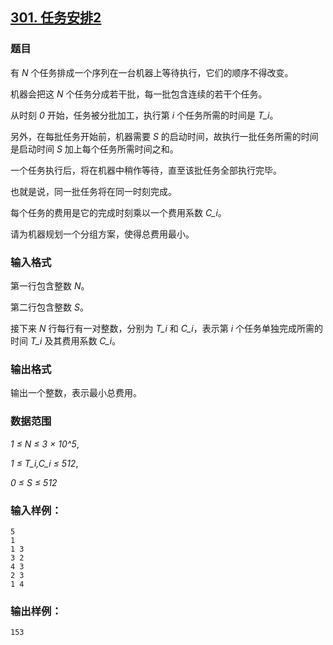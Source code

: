 ## [301. 任务安排2](https://www.acwing.com/problem/content/303/)

### 题目

有 *N* 个任务排成一个序列在一台机器上等待执行，它们的顺序不得改变。

机器会把这 *N* 个任务分成若干批，每一批包含连续的若干个任务。

从时刻 *0* 开始，任务被分批加工，执行第 *i* 个任务所需的时间是 *T_i*。

另外，在每批任务开始前，机器需要 *S* 的启动时间，故执行一批任务所需的时间是启动时间 *S* 加上每个任务所需时间之和。

一个任务执行后，将在机器中稍作等待，直至该批任务全部执行完毕。

也就是说，同一批任务将在同一时刻完成。

每个任务的费用是它的完成时刻乘以一个费用系数 *C_i*。

请为机器规划一个分组方案，使得总费用最小。

### 输入格式

第一行包含整数 *N*。

第二行包含整数 *S*。

接下来 *N* 行每行有一对整数，分别为 *T_i* 和 *C_i*，表示第 *i* 个任务单独完成所需的时间 *T_i* 及其费用系数 *C_i*。

### 输出格式

输出一个整数，表示最小总费用。

### 数据范围

*1 ≤ N ≤ 3 × 10^5*,

*1 ≤ T_i,C_i ≤ 512*,

*0 ≤ S ≤ 512*

### 输入样例：

```
5
1
1 3
3 2
4 3
2 3
1 4
```

### 输出样例：

```
153
```
